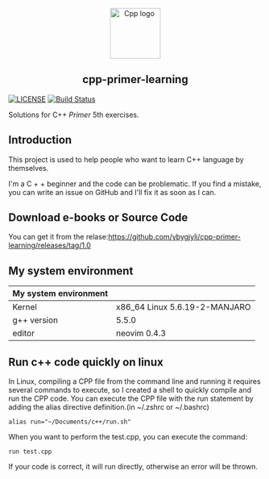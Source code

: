 <p align="center"><a href="#"><img width="100" src="https://i.loli.net/2020/07/25/YfUdMlncDQ8ItbC.png" alt="Cpp logo"></a></p>
<h2 align="center">cpp-primer-learning</h2>

[![LICENSE](https://img.shields.io/badge/license-MIT-green.svg)](https://raw.githubusercontent.com/ybygjylj/cpp-primer-learning/master/LICENSE)
[![Build Status](https://travis-ci.com/ybygjylj/cpp-primer-learning.svg?branch=master)](https://travis-ci.com/ybygjylj/cpp-primer-learning)

Solutions for C++ *Primer* 5th exercises.
## Introduction
This project is used to help people who want to learn C++ language by themselves.

I'm a C + + beginner and the code can be problematic. If you find a mistake, you can write an issue on GitHub and I'll fix it as soon as I can.
## Download e-books or Source Code

You can get it from the relase:https://github.com/ybygjylj/cpp-primer-learning/releases/tag/1.0

## My system environment
| My system environment |                               |
| --------------------- | ----------------------------- |
| Kernel                | x86_64 Linux 5.6.19-2-MANJARO |
| g++ version           | 5.5.0                         |
| editor                | neovim 0.4.3                  |

## Run c++ code quickly on linux
In Linux, compiling a CPP file from the command line and running it requires several commands to execute, so I created a shell to quickly compile and run the CPP code. You can execute the CPP file with the run statement by adding the alias directive definition.(in ~/.zshrc or ~/.bashrc)

```
alias run="~/Documents/c++/run.sh"
```

When you want to perform the test.cpp, you can execute the command:

```
run test.cpp
```

If your code is correct, it will run directly, otherwise an error will be thrown.

